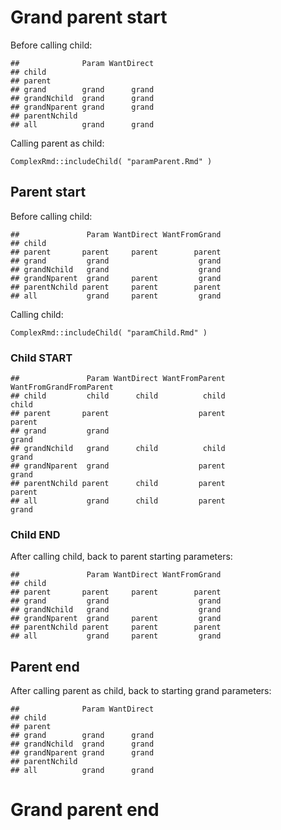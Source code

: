 # Grand parent start

Before calling child:

    ##              Param WantDirect
    ## child                        
    ## parent                       
    ## grand        grand      grand
    ## grandNchild  grand      grand
    ## grandNparent grand      grand
    ## parentNchild                 
    ## all          grand      grand

Calling parent as child:

    ComplexRmd::includeChild( "paramParent.Rmd" )

## Parent start

Before calling child:

    ##               Param WantDirect WantFromGrand
    ## child                                       
    ## parent       parent     parent        parent
    ## grand         grand                    grand
    ## grandNchild   grand                    grand
    ## grandNparent  grand     parent         grand
    ## parentNchild parent     parent        parent
    ## all           grand     parent         grand

Calling child:

    ComplexRmd::includeChild( "paramChild.Rmd" )

### Child START

    ##               Param WantDirect WantFromParent WantFromGrandFromParent
    ## child         child      child          child                   child
    ## parent       parent                    parent                  parent
    ## grand         grand                                             grand
    ## grandNchild   grand      child          child                   grand
    ## grandNparent  grand                    parent                   grand
    ## parentNchild parent      child         parent                  parent
    ## all           grand      child         parent                   grand

### Child END

After calling child, back to parent starting parameters:

    ##               Param WantDirect WantFromGrand
    ## child                                       
    ## parent       parent     parent        parent
    ## grand         grand                    grand
    ## grandNchild   grand                    grand
    ## grandNparent  grand     parent         grand
    ## parentNchild parent     parent        parent
    ## all           grand     parent         grand

## Parent end

After calling parent as child, back to starting grand parameters:

    ##              Param WantDirect
    ## child                        
    ## parent                       
    ## grand        grand      grand
    ## grandNchild  grand      grand
    ## grandNparent grand      grand
    ## parentNchild                 
    ## all          grand      grand

# Grand parent end
